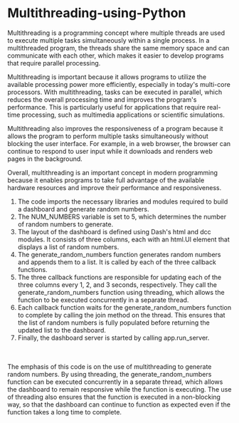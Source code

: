 # Multithreading-using-Python
<p>Multithreading is a programming concept where multiple threads are used to execute multiple tasks simultaneously within a single process. In a multithreaded program, the threads share the same memory space and can communicate with each other, which makes it easier to develop programs that require parallel processing.</p>

<p>Multithreading is important because it allows programs to utilize the available processing power more efficiently, especially in today's multi-core processors. With multithreading, tasks can be executed in parallel, which reduces the overall processing time and improves the program's performance. This is particularly useful for applications that require real-time processing, such as multimedia applications or scientific simulations.</p>
<p>
Multithreading also improves the responsiveness of a program because it allows the program to perform multiple tasks simultaneously without blocking the user interface. For example, in a web browser, the browser can continue to respond to user input while it downloads and renders web pages in the background.</p>

<p>Overall, multithreading is an important concept in modern programming because it enables programs to take full advantage of the available hardware resources and improve their performance and responsiveness.</p>

1) The code imports the necessary libraries and modules required to build a dashboard and generate random numbers.
2) The NUM_NUMBERS variable is set to 5, which determines the number of random numbers to generate.
3) The layout of the dashboard is defined using Dash's html and dcc modules. It consists of three columns, each with an html.Ul element that displays a list of random numbers.
4) The generate_random_numbers function generates random numbers and appends them to a list. It is called by each of the three callback functions.
5) The three callback functions are responsible for updating each of the three columns every 1, 2, and 3 seconds, respectively. They call the generate_random_numbers function using threading, which allows the function to be executed concurrently in a separate thread.
6) Each callback function waits for the generate_random_numbers function to complete by calling the join method on the thread. This ensures that the list of random numbers is fully populated before returning the updated list to the dashboard.
7) Finally, the dashboard server is started by calling app.run_server.  
<br>
<br>
The emphasis of this code is on the use of multithreading to generate random numbers. By using threading, the generate_random_numbers function can be executed concurrently in a separate thread, which allows the dashboard to remain responsive while the function is executing. The use of threading also ensures that the function is executed in a non-blocking way, so that the dashboard can continue to function as expected even if the function takes a long time to complete.
